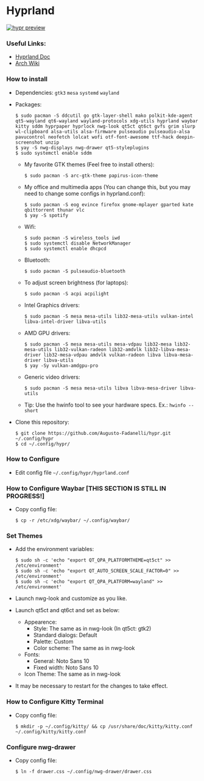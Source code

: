 # Hyprland

[![hypr preview](https://img.youtube.com/vi/nxlKxQ4VXfA/0.jpg)](https://youtu.be/nxlKxQ4VXfA)

### Useful Links:
  * [Hyprland Doc](https://wiki.hyprland.org/Getting-Started/Master-Tutorial/)
  * [Arch Wiki](https://wiki.archlinux.org/title/Hyprland)

### How to install
  * Dependencies: `gtk3` `mesa` `systemd` `wayland`
    
  * Packages:
    ````
    $ sudo pacman -S ddcutil go gtk-layer-shell mako polkit-kde-agent qt5-wayland qt6-wayland wayland-protocols xdg-utils hyprland waybar kitty sddm hyprpaper hyprlock nwg-look qt5ct qt6ct gvfs grim slurp wl-clipboard alsa-utils alsa-firmware pulseaudio pulseaudio-alsa pavucontrol neofetch lolcat wofi otf-font-awesome ttf-hack deepin-screenshot unzip
    $ yay -S nwg-displays nwg-drawer qt5-styleplugins
    $ sudo systemctl enable sddm
    ````
    * My favorite GTK themes (Feel free to install others):
      ````
      $ sudo pacman -S arc-gtk-theme papirus-icon-theme
      ````
    * My office and multimedia apps (You can change this, but you may need to change some configs in hyprland.conf):
      ````
      $ sudo pacman -S eog evince firefox gnome-mplayer gparted kate qbittorrent thunar vlc
      $ yay -S spotify
      ````
    * Wifi:
      ````
      $ sudo pacman -S wireless_tools iwd
      $ sudo systemctl disable NetworkManager
      $ sudo systemctl enable dhcpcd
      ````
    * Bluetooth:
      ````
      $ sudo pacman -S pulseaudio-bluetooth
      ````
    * To adjust screen brightness (for laptops):
      ````
      $ sudo pacman -S acpi acpilight
      ````
    * Intel Graphics drivers:
      ````
      $ sudo pacman -S mesa mesa-utils lib32-mesa-utils vulkan-intel libva-intel-driver libva-utils 
      ````
    * AMD GPU drivers:
      ````
      $ sudo pacman -S mesa mesa-utils mesa-vdpau lib32-mesa lib32-mesa-utils lib32-vulkan-radeon lib32-amdvlk lib32-libva-mesa-driver lib32-mesa-vdpau amdvlk vulkan-radeon libva libva-mesa-driver libva-utils
      $ yay -Sy vulkan-amdgpu-pro
      ````
    * Generic video drivers:
      ````
      $ sudo pacman -S mesa mesa-utils libva libva-mesa-driver libva-utils
      ````
    * Tip: Use the hwinfo tool to see your hardware specs. Ex.: `hwinfo --short`

  * Clone this repository:
    ````
    $ git clone https://github.com/Augusto-Fadanelli/hypr.git ~/.config/hypr
    $ cd ~/.config/hypr/
    ````

### How to Configure
  * Edit config file `~/.config/hypr/hyprland.conf`

### How to Configure Waybar [THIS SECTION IS STILL IN PROGRESS!]
  * Copy config file:
    ````
    $ cp -r /etc/xdg/waybar/ ~/.config/waybar/
    ````

### Set Themes
  * Add the environment variables:
    ````
    $ sudo sh -c 'echo "export QT_QPA_PLATFORMTHEME=qt5ct" >> /etc/environment'
    $ sudo sh -c 'echo "export QT_AUTO_SCREEN_SCALE_FACTOR=0" >> /etc/environment'
    $ sudo sh -c 'echo "export QT_QPA_PLATFORM=wayland" >> /etc/environment'
    ````

  * Launch nwg-look and customize as you like.

  * Launch qt5ct and qt6ct and set as below:
    * Appearence:
      * Style: The same as in nwg-look (In qt5ct: gtk2)
      * Standard dialogs: Default
      * Palette: Custom
      * Color scheme: The same as in nwg-look
    * Fonts:
      * General: Noto Sans 10
      * Fixed width: Noto Sans 10
    * Icon Theme: The same as in nwg-look

  * It may be necessary to restart for the changes to take effect. 

### How to Configure Kitty Terminal 
  * Copy config file:
    ````
    $ mkdir -p ~/.config/kitty/ && cp /usr/share/doc/kitty/kitty.conf ~/.config/kitty/kitty.conf
    ````

### Configure nwg-drawer
  * Copy config file:
    ````
    $ ln -f drawer.css ~/.config/nwg-drawer/drawer.css
    ````
